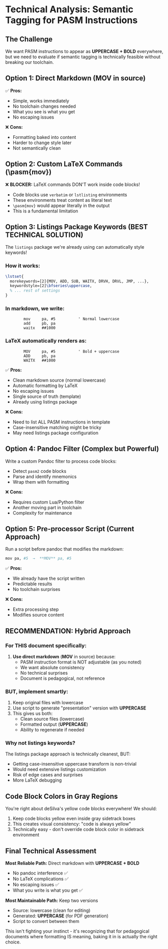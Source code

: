 # Technical Analysis: Semantic Tagging for PASM Instructions

## The Challenge
We want PASM instructions to appear as **UPPERCASE + BOLD** everywhere, but we need to evaluate if semantic tagging is technically feasible without breaking our toolchain.

## Option 1: Direct Markdown (**MOV** in source)
✅ **Pros:**
- Simple, works immediately
- No toolchain changes needed
- What you see is what you get
- No escaping issues

❌ **Cons:**
- Formatting baked into content
- Harder to change style later
- Not semantically clean

## Option 2: Custom LaTeX Commands (\pasm{mov})
❌ **BLOCKER:** LaTeX commands DON'T work inside code blocks!
- Code blocks use `verbatim` or `lstlisting` environments
- These environments treat content as literal text
- `\pasm{mov}` would appear literally in the output
- This is a fundamental limitation

## Option 3: Listings Package Keywords (BEST TECHNICAL SOLUTION)

The `listings` package we're already using can automatically style keywords!

### How it works:
```latex
\lstset{
  morekeywords=[2]{MOV, ADD, SUB, WAITX, DRVH, DRVL, JMP, ...},
  keywordstyle=[2]\bfseries\uppercase,
  % ... rest of settings
}
```

### In markdown, we write:
```pasm2
        mov     pa, #5          ' Normal lowercase
        add     pb, pa
        waitx   ##1000
```

### LaTeX automatically renders as:
```
        MOV     pa, #5          ' Bold + uppercase
        ADD     pb, pa
        WAITX   ##1000
```

✅ **Pros:**
- Clean markdown source (normal lowercase)
- Automatic formatting by LaTeX
- No escaping issues
- Single source of truth (template)
- Already using listings package

❌ **Cons:**
- Need to list ALL PASM instructions in template
- Case-insensitive matching might be tricky
- May need listings package configuration

## Option 4: Pandoc Filter (Complex but Powerful)

Write a custom Pandoc filter to process code blocks:
- Detect `pasm2` code blocks
- Parse and identify mnemonics
- Wrap them with formatting

❌ **Cons:**
- Requires custom Lua/Python filter
- Another moving part in toolchain
- Complexity for maintenance

## Option 5: Pre-processor Script (Current Approach)

Run a script before pandoc that modifies the markdown:
```python
mov pa, #5  →  **MOV** pa, #5
```

✅ **Pros:**
- We already have the script written
- Predictable results
- No toolchain surprises

❌ **Cons:**
- Extra processing step
- Modifies source content

## RECOMMENDATION: Hybrid Approach

### For THIS document specifically:
1. **Use direct markdown** (**MOV** in source) because:
   - PASM instruction format is NOT adjustable (as you noted)
   - We want absolute consistency
   - No technical surprises
   - Document is pedagogical, not reference

### BUT, implement smartly:
1. Keep original files with lowercase
2. Use script to generate "presentation" version with **UPPERCASE**
3. This gives us both:
   - Clean source files (lowercase)
   - Formatted output (**UPPERCASE**)
   - Ability to regenerate if needed

### Why not listings keywords?
The listings package approach is technically cleanest, BUT:
- Getting case-insensitive uppercase transform is non-trivial
- Would need extensive listings customization
- Risk of edge cases and surprises
- More LaTeX debugging

## Code Block Colors in Gray Regions

You're right about deSilva's yellow code blocks everywhere! We should:
1. Keep code blocks yellow even inside gray sidetrack boxes
2. This creates visual consistency: "code is always yellow"
3. Technically easy - don't override code block color in sidetrack environment

## Final Technical Assessment

**Most Reliable Path:** Direct markdown with **UPPERCASE + BOLD**
- No pandoc interference ✅
- No LaTeX complications ✅
- No escaping issues ✅
- What you write is what you get ✅

**Most Maintainable Path:** Keep two versions
- Source: lowercase (clean for editing)
- Generated: **UPPERCASE** (for PDF generation)
- Script to convert between them

This isn't fighting your instinct - it's recognizing that for pedagogical documents where formatting IS meaning, baking it in is actually the right choice.